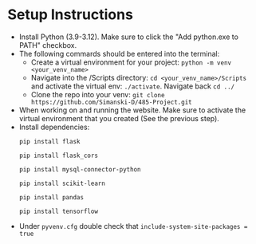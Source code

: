 # Setup Instructions
- Install Python (3.9-3.12). Make sure to click the "Add python.exe to PATH" checkbox.
- The following commards should be entered into the terminal:
  - Create a virtual environment for your project: `python -m venv <your_venv_name>`
  - Navigate into the /Scripts directory: `cd <your_venv_name>/Scripts` and activate the virtual env: `./activate`. Navigate back `cd ../`
  - Clone the repo into your venv: `git clone https://github.com/Simanski-D/485-Project.git`
- When working on and running the website. Make sure to activate the virtual environment that you created (See the previous step).
- Install dependencies:
  ```
  pip install flask
  ```
  ```
  pip install flask_cors
  ```
  ```
  pip install mysql-connector-python
  ```
  ```
  pip install scikit-learn
  ```
  ```
  pip install pandas
  ```
  ```
  pip install tensorflow
  ```
- Under `pyvenv.cfg` double check that `include-system-site-packages = true`
